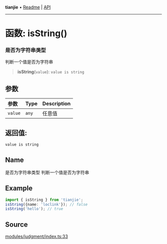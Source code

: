 **tianjie** • [Readme](../README.md) \| [API](../globals.md)

***

# 函数: isString()

### 是否为字符串类型
判断一个值是否为字符串

<a id="undefined" name="undefined"></a>

> **isString**(`value`): `value is string`

## 参数

| 参数 | Type | Description |
| :------ | :------ | :------ |
| `value` | `any` | 任意值 |

## 返回值:

`value is string`

## Name

是否为字符串类型
判断一个值是否为字符串

## Example

```ts
import { isString } from 'tianjie';
isString({name: 'loclink'}); // false
isString('hello'); // true
```

## Source

[modules/judgment/index.ts:33](https://github.com/hacxy/tianjie/blob/d8e0c69da942f3f57ac0eaed6b9408be5dbb0c36/src/modules/judgment/index.ts#L33)
